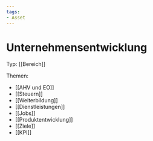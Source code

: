```yaml
---
tags:
- Asset
---
```

# Unternehmensentwicklung
Typ: [[Bereich]]

Themen:
* [[AHV und EO]]
* [[Steuern]]
* [[Weiterbildung]]
* [[Dienstleistungen]]
* [[Jobs]]
* [[Produktentwicklung]]
* [[Ziele]]
* [[KPI]]